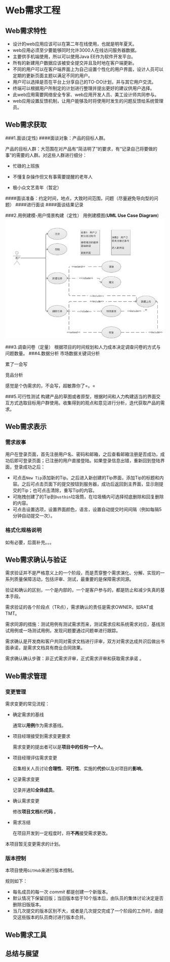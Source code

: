 # Web需求工程

## Web需求特性

- 设计的web应用应该可以在第二年在线使用，也就是明年夏天。
- web应用必须至少要能够同时允许3000人在线访问服务器数据。
- 主要供手机端使用，所以可以使用Java EE作为软件开发平台。
- 所有的新建用户数据应该被安全提交并且及时地在客户端更新。
- 不同的用户可以在客户端界面上为自己设置个性化的用户界面，设计人员可以定期的更新页面主题以满足不同的用户。
- 用户可以选择是否在平台上分享自己的TO-DO计划，并与其它用户交流。
- 终端可以根据用户所制定的计划进行整理并提出更好的建议供用户选择。
- 此web应用需要网络安全专家、web应用开发人员、美工设计师共同参与。
- web应用设置反馈机制，让用户能够及时将使用时发生的问题反馈给系统管理员。

## Web需求获取
###1.面谈(定性)
####面谈对象：产品的目标人群。

产品的目标人群：大范围在对产品有“简洁明了”的要求，有“记录自己将要做的事”的需要的人群。对这些人群进行细分：

* 忙碌的上班族

* 不懂复杂操作但又有事需要提醒的老年人

* 极小众文艺青年（暂定）

####面谈准备：约定时间，地点，大致时间范围，问题（尽量避免导向型的问题）
####进行面谈
####面谈结果记录

###2.用例建模-用户情景构建（定性）
用例建模图(**UML Use Case Diagram**)
![](https://github.com/Web-Engineering-1313011/Web-Engineering/blob/master/Task%203/%E7%94%A8%E4%BE%8B%E5%BB%BA%E6%A8%A1.png?raw=true)


###3.调查问卷（定量）
根据项目的时间规划和人力成本决定调查问卷的方式与问题数量。
###4.数据分析
市场数据关键词分析

累了一会写

竞品分析

感觉是个伪需求的，不会写，超敏靠你了=。=


###5.可行性测试
构建产品的草图或者原型，根据时间和人力构建适当的界面交互方式选取目标用户群使用。收集得到的观点和意见进行分析，迭代获取产品的需求。

## Web需求表示

### 需求故事
  用户在登录页面，首先注册用户名、密码和邮箱，之后查看邮箱注册是否成功，成功后即可登录页面；已注册的用户直接登陆。如果登录信息出错，重新回到登陆界面，登录成功之后：
  - 可点击`New Tip`添加新的Tip。之后进入新创建的Tip界面，添加Tip的标题和内容。之后可点击页面下的提交按钮到服务器，成功后返回到主界面，显示刚提交的Tip；也可点击清除，重写Tip的内容。
  - 可拖拽创建了的Tip到`Dustbin`垃圾筒，在垃圾桶内可选择彻底删除和回复删除的内容。
  - 可点击设置选项，设置界面颜色，语言，设置自动提交时间间隔（例如每隔5分钟自动提交一次）。

### 格式化规格说明
如有必要，后面补充。。。

## Web需求确认与验证
需求验证并不是严格意义上的一个阶段，而是贯穿整个需求演化、分解、实现的一系列质量保障活动，包括评审、测试，最重要的是保障需求同源。

验证和确认的区别，一个是内部的，一个是客户参与的，都是防止和减少失真的基本手段。

需求验证的各个阶段点（TR点），需求确认的责任是需求OWNER，如RAT或TMT。

需求同源的措施：测试用例有测试需求而来，测试需求应和系统需求对应，基线测试用例或一场测试用例，发现问题要通过问题单进行跟踪。

需求确认是开发商和客户共同对需求文档进行评审，双方对需求达成共识后做出书面承诺，是需求文档具有商业合同效果。

需求确认确认步骤：非正式需求评审，正式需求评审和获取需求承诺 。

## Web需求管理

### 变更管理

需求变更的常见流程：

* 确定需求的基线

  通常以**用例**作为需求基线。

* 项目经理接受到需求变更要求

  需求变更的提出者可以是**项目中的任何一个人**。

* 项目经理评估需求变更

  召集相关人员讨论**合理性**、**可行性**、实施的**代价**以及对项目的**影响**。

* 记录需求变更

  记录并通知**全体成员**。

* 确认需求变更

  修改**项目文档**和**代码** 。

* 需求冻结

  在项目开发到一定程度时，将**不再**接受需求更改。

本项目暂无变更需求的计划。

### 版本控制

本项目使用`GitHub`来进行版本控制。

规则如下：

* 每名成员的每一次 *commit* 都是创建一个新版本。
* 默认情况下保留旧版；当旧版本低于10个版本后，由队员的集体讨论决定是否删除旧版版本。
* 当几次提交的版本区别不大，或者是几次提交完成了一个阶段的工作时，由提交这些版本的队员商讨进行版本合并。

## Web需求工具

## 总结与展望
